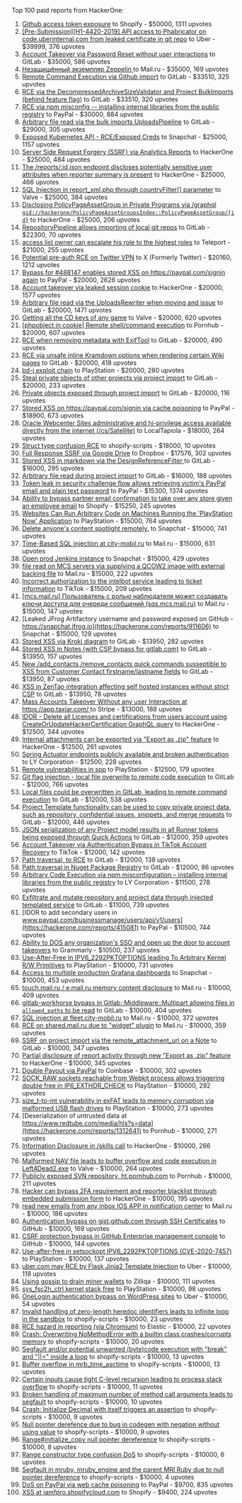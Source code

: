 Top 100 paid reports from HackerOne:

1. [Github access token exposure](https://hackerone.com/reports/1087489) to Shopify - $50000, 1311 upvotes
2. [[Pre-Submission][H1-4420-2019] API access to Phabricator on code.uberinternal.com from leaked certificate in git repo](https://hackerone.com/reports/591813) to Uber - $39999, 376 upvotes
3. [Account Takeover via Password Reset without user interactions](https://hackerone.com/reports/2293343) to GitLab - $35000, 586 upvotes
4. [Незащищённый экземпляр Zeppelin ](https://hackerone.com/reports/992564) to Mail.ru - $35000, 169 upvotes
5. [Remote Command Execution via Github import](https://hackerone.com/reports/1679624) to GitLab - $33510, 325 upvotes
6. [RCE via the DecompressedArchiveSizeValidator and Project BulkImports (behind feature flag)](https://hackerone.com/reports/1609965) to GitLab - $33510, 320 upvotes
7. [RCE via npm misconfig -- installing internal libraries from the public registry](https://hackerone.com/reports/925585) to PayPal - $30000, 884 upvotes
8. [Arbitrary file read  via the bulk imports UploadsPipeline](https://hackerone.com/reports/1439593) to GitLab - $29000, 305 upvotes
9. [Exposed Kubernetes API - RCE/Exposed Creds](https://hackerone.com/reports/455645) to Snapchat - $25000, 1157 upvotes
10. [Server Side Request Forgery (SSRF) via Analytics Reports](https://hackerone.com/reports/2262382) to HackerOne - $25000, 484 upvotes
11. [The /reports/:id.json endpoint discloses potentially sensitive user attributes when reporter summary is present](https://hackerone.com/reports/3000510) to HackerOne - $25000, 466 upvotes
12. [SQL Injection in report_xml.php through countryFilter[] parameter](https://hackerone.com/reports/383127) to Valve - $25000, 384 upvotes
13. [Disclosing  PolicyPageAssetGroup in Private Programs via /graphql `gid://hackerone/PolicyPageAssetGroupsIndex::PolicyPageAssetGroup/{id}`](https://hackerone.com/reports/1618347) to HackerOne - $25000, 206 upvotes
14. [RepositoryPipeline allows importing of local git repos](https://hackerone.com/reports/1685822) to GitLab - $22300, 70 upvotes
15. [access list owner can escalate his role to the highest roles](https://hackerone.com/reports/2281075) to Teleport - $21000, 255 upvotes
16. [Potential pre-auth RCE on Twitter VPN](https://hackerone.com/reports/591295) to X (Formerly Twitter) - $20160, 1212 upvotes
17. [Bypass for #488147 enables stored XSS on https://paypal.com/signin again](https://hackerone.com/reports/510152) to PayPal - $20000, 2626 upvotes
18. [Account takeover via leaked session cookie](https://hackerone.com/reports/745324) to HackerOne - $20000, 1577 upvotes
19. [Arbitrary file read via the UploadsRewriter when moving and issue](https://hackerone.com/reports/827052) to GitLab - $20000, 1471 upvotes
20. [Getting all the CD keys of any game](https://hackerone.com/reports/391217) to Valve - $20000, 620 upvotes
21. [[phpobject in cookie] Remote shell/command execution](https://hackerone.com/reports/141956) to Pornhub - $20000, 607 upvotes
22. [RCE when removing metadata with ExifTool](https://hackerone.com/reports/1154542) to GitLab - $20000, 490 upvotes
23. [RCE via unsafe inline Kramdown options when rendering certain Wiki pages](https://hackerone.com/reports/1125425) to GitLab - $20000, 418 upvotes
24. [bd-j exploit chain](https://hackerone.com/reports/1379975) to PlayStation - $20000, 280 upvotes
25. [Steal private objects of other projects via project import](https://hackerone.com/reports/743953) to GitLab - $20000, 233 upvotes
26. [Private objects exposed through project import](https://hackerone.com/reports/767770) to GitLab - $20000, 116 upvotes
27. [Stored XSS on https://paypal.com/signin via cache poisoning](https://hackerone.com/reports/488147) to PayPal - $18900, 673 upvotes
28. [Oracle Webcenter Sites administrative and hi-privilege access available directly from the internet (/cs/Satellite)](https://hackerone.com/reports/170532) to LocalTapiola - $18000, 264 upvotes
29. [Struct type confusion RCE](https://hackerone.com/reports/181879) to shopify-scripts - $18000, 10 upvotes
30. [Full Response SSRF via Google Drive](https://hackerone.com/reports/1406938) to Dropbox - $17576, 302 upvotes
31. [Stored XSS in markdown via the DesignReferenceFilter ](https://hackerone.com/reports/1212067) to GitLab - $16000, 295 upvotes
32. [Arbitrary file read during project import](https://hackerone.com/reports/1132378) to GitLab - $16000, 188 upvotes
33. [Token leak in security challenge flow allows retrieving victim's PayPal email and plain text password](https://hackerone.com/reports/739737) to PayPal - $15300, 1374 upvotes
34. [Ability to bypass partner email confirmation to take over any store given an employee email](https://hackerone.com/reports/300305) to Shopify - $15250, 245 upvotes
35. [Websites Can Run Arbitrary Code on Machines Running the 'PlayStation Now' Application](https://hackerone.com/reports/873614) to PlayStation - $15000, 764 upvotes
36. [Delete anyone's content spotlight remotely.](https://hackerone.com/reports/1819832) to Snapchat - $15000, 741 upvotes
37. [Time-Based SQL injection at city-mobil.ru](https://hackerone.com/reports/868436) to Mail.ru - $15000, 631 upvotes
38. [Open prod Jenkins instance](https://hackerone.com/reports/231460) to Snapchat - $15000, 429 upvotes
39. [file read on MCS servers via supplying a QCOW2 image with external backing file](https://hackerone.com/reports/1024899) to Mail.ru - $15000, 222 upvotes
40. [Incorrect authorization to the intelbot service leading to ticket information](https://hackerone.com/reports/1328546) to TikTok - $15000, 209 upvotes
41. [[mcs.mail.ru] Пользователь с ролью наблюдателя может создавать ключи доступа для очереди сообщений (sqs.mcs.mail.ru)](https://hackerone.com/reports/1177451) to Mail.ru - $15000, 147 upvotes
42. [Leaked JFrog Artifactory  username and password exposed on GitHub - https://snapchat.jfrog.io](https://hackerone.com/reports/911606) to Snapchat - $15000, 129 upvotes
43. [Stored XSS via Kroki diagram](https://hackerone.com/reports/1731349) to GitLab - $13950, 282 upvotes
44. [Stored XSS in Notes (with CSP bypass for gitlab.com)](https://hackerone.com/reports/1481207) to GitLab - $13950, 157 upvotes
45. [New /add_contacts /remove_contacts quick commands susseptible to XSS from Customer Contact firstname/lastname fields](https://hackerone.com/reports/1578400) to GitLab - $13950, 87 upvotes
46. [XSS in ZenTao integration affecting self hosted instances without strict CSP](https://hackerone.com/reports/1542510) to GitLab - $13950, 78 upvotes
47. [Mass Accounts Takeover Without any user Interaction  at https://app.taxjar.com/ ](https://hackerone.com/reports/1685970) to Stripe - $13000, 188 upvotes
48. [IDOR - Delete all Licenses and certifications from users account using CreateOrUpdateHackerCertification GraphQL query](https://hackerone.com/reports/2122671) to HackerOne - $12500, 344 upvotes
49. [Internal attachments can be exported via "Export as .zip" feature](https://hackerone.com/reports/186230) to HackerOne - $12500, 261 upvotes
50. [Spring Actuator endpoints publicly available and broken authentication](https://hackerone.com/reports/838635) to LY Corporation - $12500, 228 upvotes
51. [Remote vulnerabilities in spp](https://hackerone.com/reports/2177925) to PlayStation - $12500, 179 upvotes
52. [Git flag injection - local file overwrite to remote code execution](https://hackerone.com/reports/658013) to GitLab - $12000, 766 upvotes
53. [Local files could be overwritten in GitLab, leading to remote command execution](https://hackerone.com/reports/587854) to GitLab - $12000, 538 upvotes
54. [Project Template functionality can be used to copy private project data, such as repository, confidential issues, snippets, and merge requests](https://hackerone.com/reports/689314) to GitLab - $12000, 446 upvotes
55. [JSON serialization of any Project model results in all Runner tokens being exposed through Quick Actions](https://hackerone.com/reports/509924) to GitLab - $12000, 359 upvotes
56. [Account Takeover via Authentication Bypass in TikTok Account Recovery](https://hackerone.com/reports/2443228) to TikTok - $12000, 142 upvotes
57. [Path traversal, to RCE](https://hackerone.com/reports/733072) to GitLab - $12000, 138 upvotes
58. [Path traversal in Nuget Package Registry](https://hackerone.com/reports/822262) to GitLab - $12000, 86 upvotes
59. [Arbitrary Code Execution via npm misconfiguration – installing internal libraries from the public registry](https://hackerone.com/reports/1043385) to LY Corporation - $11500, 278 upvotes
60. [Exfiltrate and mutate repository and project data through injected templated service](https://hackerone.com/reports/446585) to GitLab - $11000, 739 upvotes
61. [IDOR to add secondary users in www.paypal.com/businessmanage/users/api/v1/users](https://hackerone.com/reports/415081) to PayPal - $10500, 744 upvotes
62. [Ability to DOS any organization's SSO and open up the door to account takeovers](https://hackerone.com/reports/976603) to Grammarly - $10500, 237 upvotes
63. [Use-After-Free In IPV6_2292PKTOPTIONS leading To Arbitrary Kernel R/W Primitives](https://hackerone.com/reports/826026) to PlayStation - $10000, 731 upvotes
64. [Access to multiple production Grafana dashboards](https://hackerone.com/reports/663628) to Snapchat - $10000, 453 upvotes
65. [touch.mail.ru / e.mail.ru memory content disclosure](https://hackerone.com/reports/513236) to Mail.ru - $10000, 409 upvotes
66. [gitlab-workhorse bypass in Gitlab::Middleware::Multipart allowing files in `allowed_paths` to be read](https://hackerone.com/reports/850447) to GitLab - $10000, 404 upvotes
67. [SQL injection at fleet.city-mobil.ru](https://hackerone.com/reports/881901) to Mail.ru - $10000, 372 upvotes
68. [RCE on shared.mail.ru due to "widget" plugin](https://hackerone.com/reports/518637) to Mail.ru - $10000, 359 upvotes
69. [SSRF on project import via the remote_attachment_url on a Note](https://hackerone.com/reports/826361) to GitLab - $10000, 347 upvotes
70. [Partial disclosure of report activity through new "Export as .zip" feature](https://hackerone.com/reports/182358) to HackerOne - $10000, 345 upvotes
71. [Double Payout via PayPal](https://hackerone.com/reports/307239) to Coinbase - $10000, 302 upvotes
72. [SOCK_RAW sockets reachable from Webkit process allows triggering double free in IP6_EXTHDR_CHECK](https://hackerone.com/reports/943231) to PlayStation - $10000, 292 upvotes
73. [size_t-to-int vulnerability in exFAT leads to memory corruption via malformed USB flash drives](https://hackerone.com/reports/1340942) to PlayStation - $10000, 273 upvotes
74. [Deserialization of untrusted data at https://www.redtube.com/media/hls?s=data](https://hackerone.com/reports/1312641) to Pornhub - $10000, 271 upvotes
75. [Information Disclosure in /skills call](https://hackerone.com/reports/188719) to HackerOne - $10000, 266 upvotes
76. [Malformed NAV file leads to buffer overflow and code execution in Left4Dead2.exe](https://hackerone.com/reports/542180) to Valve - $10000, 264 upvotes
77. [Publicly exposed SVN repository, ht.pornhub.com](https://hackerone.com/reports/72243) to Pornhub - $10000, 211 upvotes
78. [Hacker can bypass 2FA requirement and reporter blacklist through embedded submission form](https://hackerone.com/reports/418767) to HackerOne - $10000, 195 upvotes
79. [read new emails from any inbox IOS APP in notification center](https://hackerone.com/reports/977212) to Mail.ru - $10000, 186 upvotes
80. [Authentication bypass on gist.github.com through SSH Certificates](https://hackerone.com/reports/1901040) to GitHub - $10000, 169 upvotes
81. [CSRF protection bypass in GitHub Enterprise management console](https://hackerone.com/reports/1497169) to GitHub - $10000, 144 upvotes
82. [Use-after-free in setsockopt IPV6_2292PKTOPTIONS (CVE-2020-7457)](https://hackerone.com/reports/1441103) to PlayStation - $10000, 137 upvotes
83. [uber.com may RCE by Flask Jinja2 Template Injection](https://hackerone.com/reports/125980) to Uber - $10000, 118 upvotes
84. [Using gossip to drain miner wallets](https://hackerone.com/reports/1058879) to Zilliqa - $10000, 111 upvotes
85. [sys_fsc2h_ctrl kernel stack free](https://hackerone.com/reports/2900606) to PlayStation - $10000, 98 upvotes
86. [OneLogin authentication bypass on WordPress sites](https://hackerone.com/reports/136169) to Uber - $10000, 54 upvotes
87. [Invalid handling of zero-length heredoc identifiers leads to infinite loop in the sandbox](https://hackerone.com/reports/187305) to shopify-scripts - $10000, 23 upvotes
88. [RCE hazard in reporting (via Chromium)](https://hackerone.com/reports/1168765) to Elastic - $10000, 22 upvotes
89. [Crash: Overwriting NoMethodError with a builtin class crashes/corrupts memory](https://hackerone.com/reports/186723) to shopify-scripts - $10000, 20 upvotes
90. [Segfault and/or potential unwanted (byte)code execution with "break" and "||=" inside a loop](https://hackerone.com/reports/183356) to shopify-scripts - $10000, 13 upvotes
91. [Buffer overflow in mrb_time_asctime](https://hackerone.com/reports/188326) to shopify-scripts - $10000, 13 upvotes
92. [Certain inputs cause tight C-level recursion leading to process stack overflow](https://hackerone.com/reports/189633) to shopify-scripts - $10000, 11 upvotes
93. [Broken handling of maximum number of method call arguments leads to segfault](https://hackerone.com/reports/182484) to shopify-scripts - $10000, 10 upvotes
94. [Crash: Initialize Decimal with itself triggers an assertion](https://hackerone.com/reports/185775) to shopify-scripts - $10000, 9 upvotes
95. [Null pointer derefence due to bug in codegen with negation without using value](https://hackerone.com/reports/187536) to shopify-scripts - $10000, 9 upvotes
96. [Range#initialize_copy null pointer dereference](https://hackerone.com/reports/181685) to shopify-scripts - $10000, 8 upvotes
97. [Range constructor type confusion DoS](https://hackerone.com/reports/181910) to shopify-scripts - $10000, 6 upvotes
98. [Segfault in mruby, mruby_engine and the parent MRI Ruby due to null pointer dereference](https://hackerone.com/reports/181828) to shopify-scripts - $10000, 4 upvotes
99. [DoS on PayPal via web cache poisoning](https://hackerone.com/reports/622122) to PayPal - $9700, 835 upvotes
100. [XSS at jamfpro.shopifycloud.com](https://hackerone.com/reports/1444682) to Shopify - $9400, 224 upvotes

